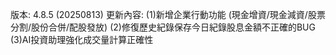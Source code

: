 版本: 4.8.5 (20250813)
更新內容: 
(1)新增企業行動功能
(現金增資/現金減資/股票分割/股份合併/配股發放)
(2)修復歷史紀錄保存今日紀錄股息金額不正確的BUG
(3)AI投資助理強化成交量計算正確性